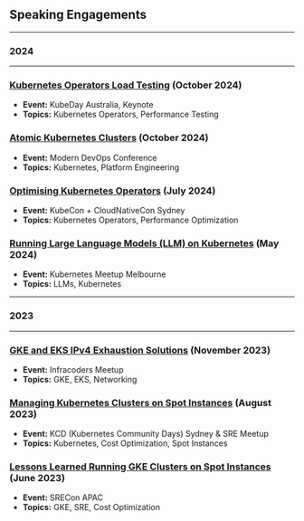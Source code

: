 ## Speaking Engagements

---
### 2024
---

### [Kubernetes Operators Load Testing](./Public-Speaking/2024.10.15__KubeDay-AU-Keynote__k8s-Operators/) (October 2024)

- **Event:** KubeDay Australia, Keynote
- **Topics:** Kubernetes Operators, Performance Testing

### [Atomic Kubernetes Clusters](./Public-Speaking/2024.10.08__Modern-DevOps-Conference__Atomic-Clusters/) (October 2024)

- **Event:** Modern DevOps Conference
- **Topics:** Kubernetes, Platform Engineering

### [Optimising Kubernetes Operators](./Public-Speaking/2024.07.06__KCD-Sydney__k8s-Operators-Optimisation/) (July 2024)

- **Event:** KubeCon + CloudNativeCon Sydney
- **Topics:** Kubernetes Operators, Performance Optimization

### [Running Large Language Models (LLM) on Kubernetes](./Public-Speaking/2024.05.05__k8s-meetup-melb__LLM-on-k8s/) (May 2024)

- **Event:** Kubernetes Meetup Melbourne
- **Topics:** LLMs, Kubernetes

---
### 2023
---

### [GKE and EKS IPv4 Exhaustion Solutions](./Public-Speaking/2023.11.13__Infracoders-meetup__GKE-EKS-IPv4-Exhaustion/) (November 2023)

- **Event:** Infracoders Meetup
- **Topics:** GKE, EKS, Networking

### [Managing Kubernetes Clusters on Spot Instances](./Public-Speaking/2023.08.01__KCD-Sydney-and-SRE-meetup__Spot-Instances/) (August 2023)

- **Event:** KCD (Kubernetes Community Days) Sydney & SRE Meetup
- **Topics:** Kubernetes, Cost Optimization, Spot Instances

### [Lessons Learned Running GKE Clusters on Spot Instances](./Public-Speaking/2023.06.15__SRECon-APAC__GKE-Spot-Instances/) (June 2023)

- **Event:** SRECon APAC
- **Topics:** GKE, SRE, Cost Optimization
